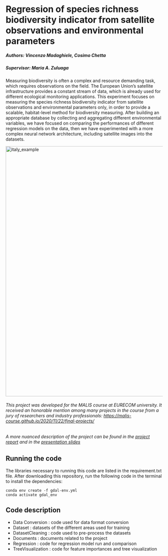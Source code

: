 # Regression of species richness biodiversity indicator from satellite observations and environmental parameters
##### Authors: Vincenzo Madaghiele, Cosimo Chetta
##### Supervisor: Maria A. Zuluaga

Measuring biodiversity is often a complex and resource demanding task, which requires observations on the field. The European Union’s satellite infrastructure provides a constant stream of data, which is already used for different ecological monitoring applications. This experiment focuses on measuring the species richness biodiversity indicator from satellite observations and environmental parameters only, in order to provide a scalable, habitat-level method for biodiversity measuring. After building an appropriate database by collecting and aggregating different environmental variables, we have focused on comparing the performances of different regression models on the data, then we have experimented with a more complex neural network architecture, including satellite images into the datasets.

<img src="https://github.com/vincenzomadaghiele/Regression-of-biodiversity-indicators/blob/master/TreeVisualization/imgs/Italy_example.png" alt="italy_example" width="800"/>

###### This project was developed for the MALIS course at EURECOM university. It received an honorable mention among many projects in the course from a jury of researchers and industry professionals: https://malis-course.github.io/2020/11/22/final-projects/

###### A more nuanced description of the project can be found in the [project report](https://github.com/vincenzomadaghiele/Regression-of-biodiversity-indicators/blob/master/Documents/MALIS_project_final_report.pdf) and in the [presentation slides](https://github.com/vincenzomadaghiele/Regression-of-biodiversity-indicators/blob/master/Documents/MALIS%20project%20slides.pdf)

## Running the code

The libraries necessary to running this code are listed in the requirement.txt file. 
After downloading this repository, run the following code in the terminal to install the dependencies:
```
conda env create -f gdal-env.yml
conda activate gdal_env
```

## Code description

* Data Conversion : code used for data format conversion 
* Dataset : datasets of the different areas used for training 
* DatasetCleaning : code used to pre-process the datasets
* Documents : documents related to the project
* Regression : code for regression model run and comparison
* TreeVisualization : code for feature importances and tree visualization
